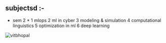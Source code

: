 ## subjectsd :-
* sem 2 *
1 mlops
2 ml in cyber
3 modeling & simulation
4 computational linguistics
5 optimization in ml
6 deep learning

![vitbhopal](https://vitbhopal.ac.in/file/2022/02/VIT-Bhopal-Logo.png)
